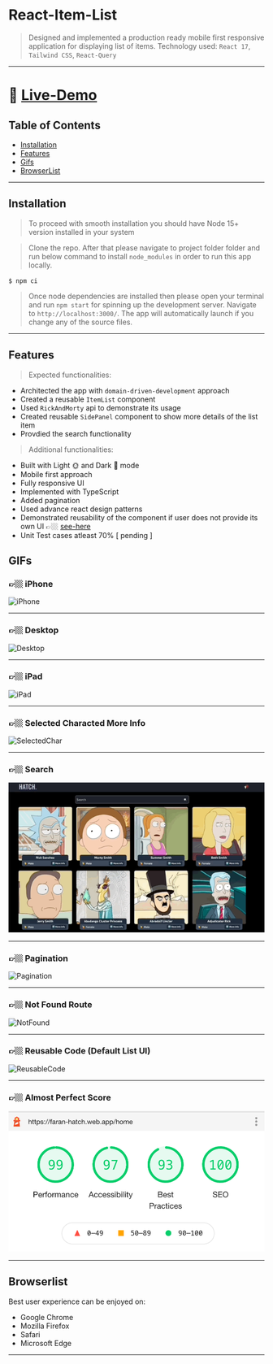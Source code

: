 # React-Item-List

> Designed and implemented a production ready mobile first responsive application for displaying list of items.
> Technology used: `React 17`, `Tailwind CSS`, `React-Query`

---

# 🚀 [Live-Demo](https://faran-hatch.web.app/home)

## Table of Contents

- [Installation](#installation)
- [Features](#features)
- [Gifs](#gifs)
- [BrowserList](#browserlist)

---

## Installation

> To proceed with smooth installation you should have Node 15+ version installed in your system

> Clone the repo. After that please navigate to project folder folder and run below command to install `node_modules` in order to run this app locally.

```shell
$ npm ci
```

> Once node dependencies are installed then please open your terminal and run `npm start` for spinning up the development server.
> Navigate to `http://localhost:3000/`.
> The app will automatically launch if you change any of the source files.

---

## Features

> Expected functionalities:

- Architected the app with `domain-driven-development` approach
- Created a reusable `ItemList` component
- Used `RickAndMorty` api to demonstrate its usage
- Created reusable `SidePanel` component to show more details of the list item
- Provdied the search functionality

> Additional functionalities:

- Built with Light 🌞 and Dark 🌚 mode
- Mobile first approach
- Fully responsive UI
- Implemented with TypeScript
- Added pagination
- Used advance react design patterns
- Demonstrated reusability of the component if user does not provide its own UI 👉🏼 [see-here](https://github.com/faran4engg/react-item-list#-reusable-code-default-list-ui)
- Unit Test cases atleast 70% [ pending ]

## GIFs

### 👉🏼 iPhone

![iPhone](./gifs/01-iphone.gif)

---

### 👉🏼 Desktop

![Desktop](./gifs/02-desktop.gif)

---

### 👉🏼 iPad

![iPad](./gifs/03-ipad.gif)

---

### 👉🏼 Selected Characted More Info

![SelectedChar](./gifs/04-selectedCharInfo.gif)

---

### 👉🏼 Search

![Search](./gifs/05-search.gif)

---

### 👉🏼 Pagination

![Pagination](./gifs/06-pagination.gif)

---

### 👉🏼 Not Found Route

![NotFound](./gifs/07-not-found.gif)

---

### 👉🏼 Reusable Code (Default List UI)

![ReusableCode](./gifs/08-reusable-code.gif)

---

### 👉🏼 Almost Perfect Score

![PerfectScore](./gifs/09-light-house.png)

---

## Browserlist

Best user experience can be enjoyed on:

- Google Chrome
- Mozilla Firefox
- Safari
- Microsoft Edge

---
